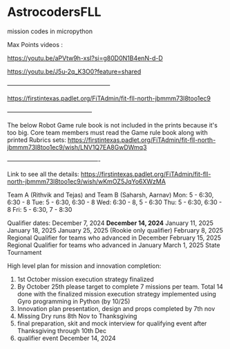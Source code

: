 # AstrocodersFLL
mission codes in micropython

Max Points videos : 

https://youtu.be/aPVtw9h-xsI?si=g80D0N1B4enN-d-D 

https://youtu.be/J5u-2q_K3O0?feature=shared

—————————————————

https://firstintexas.padlet.org/FiTAdmin/fit-fll-north-jbmmm73l8too1ec9

——————————————

The below Robot Game rule book is not included in the prints because it's too big. Core team members  must  read the Game rule book along with printed Rubrics sets: https://firstintexas.padlet.org/FiTAdmin/fit-fll-north-jbmmm73l8too1ec9/wish/LNV1Q7EA8GwDWmq3

———————————————-

Link to see all the details: https://firstintexas.padlet.org/FiTAdmin/fit-fll-north-jbmmm73l8too1ec9/wish/wKmOZ5JqYo6XWzMA

Team A (Rithvik and Tejas) and Team B (Saharsh, Aarnav)
Mon: 5 - 6:30, 6:30 - 8
Tue: 5 - 6:30, 6:30 - 8
Wed: 6:30 - 8, 5 - 6:30
Thu: 5 - 6:30, 6:30 - 8
Fri: 5 - 6:30, 7 - 8:30

Qualifier dates:
December 7, 2024
**December 14, 2024**
January 11, 2025
January 18, 2025
January 25, 2025 (Rookie only qualifier)
February 8, 2025 Regional Qualifier for teams who advanced in December
February 15, 2025 Regional Qualifier for teams who advanced in January
March 1, 2025 State Tournament

High level plan for mission  and innovation completion:

1. 1st October mission execution strategy finalized 
2. By  October 25th please target to complete 7 missions per team. Total 14 done with the finalized mission execution strategy implemented  using Gyro programming in Python (by 10/25)
4.  Innovation plan presentation, design and  props completed by 7th nov
5. Missing Dry runs 8th Nov to Thanksgiving 
6. ⁠final preparation, skit and mock interview for qualifying event after Thanksgiving through 10th Dec
7. ⁠qualifier event December 14, 2024
